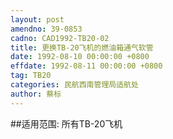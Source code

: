 ```yaml
---
layout: post
amendno: 39-0853
cadno: CAD1992-TB20-02
title: 更换TB-20飞机的燃油箱通气软管
date: 1992-08-10 00:00:00 +0800
effdate: 1992-08-11 00:00:00 +0800
tag: TB20
categories: 民航西南管理局适航处
author: 蔡标
---
```


##适用范围:
所有TB-20飞机

